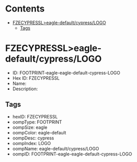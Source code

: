 



Contents
========

* [FZECYPRESSL>eagle-default/cypress/LOGO](#fzecypressleagle-defaultcypresslogo)
	* [Tags](#tags)

# FZECYPRESSL>eagle-default/cypress/LOGO

- ID: FOOTPRINT-eagle-eagle-default-cypress-LOGO
- Hex ID: FZECYPRESSL
- Name: 
- Description: 

## Tags

- hexID: FZECYPRESSL
- oompType: FOOTPRINT
- oompSize: eagle
- oompColor: eagle-default
- oompDesc: cypress
- oompIndex: LOGO
- oompName: eagle-default/cypress/LOGO
- oompID: FOOTPRINT-eagle-eagle-default-cypress-LOGO
